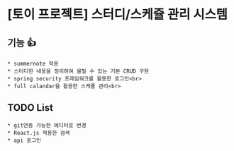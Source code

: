 # [토이 프로젝트] 스터디/스케쥴 관리 시스템

## 기능 :+1: 
    * summernote 적용
    * 스터디한 내용을 정리하여 올릴 수 있는 기본 CRUD 구현
    * spring security 프레임워크를 활용한 로그인<br> 
    * full calandar을 활용한 스케쥴 관리<br>
    
    
## TODO List
    * git연동 가능한 에디터로 변경
    * React.js 적용한 검색
    * api 로그인

    
        
